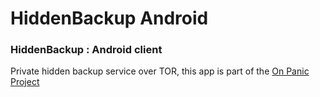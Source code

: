 # HiddenBackup Android

###  HiddenBackup : Android client

Private hidden backup service over TOR, this app is part of the [On Panic Project](https://onpanic.github.io/)


